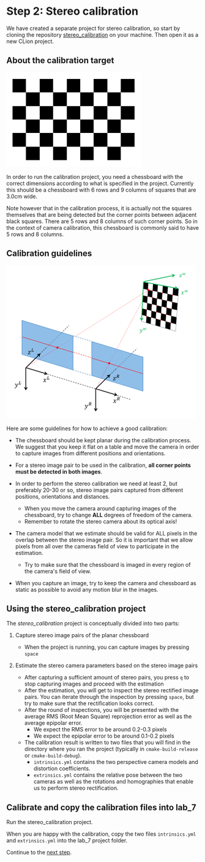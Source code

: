 # Step 2: Stereo calibration
We have created a separate project for stereo calibration, so start by cloning the repository [stereo_calibration](https://github.com/tek5030/stereo_calibration) on your machine.
Then open it as a new CLion project.

## About the calibration target
![Chessboard](img/chessboard_w8_h5.png)

In order to run the calibration project, you need a chessboard with the correct dimensions according to what is specified in the project.
Currently this should be a chessboard with 6 rows and 9 columns of squares that are 3.0cm wide.

Note however that in the calibration process, it is actually not the squares themselves that are being detected but the corner points between adjacent black squares.
There are 5 rows and 8 columns of such corner points.
So in the context of camera calibration, this chessboard is commonly said to have 5 rows and 8 columns.

## Calibration guidelines
![Ideal stereo geometry](img/ideal_stereo_chessboard_geometry.png)

Here are some guidelines for how to achieve a good calibration:

- The chessboard should be kept planar during the calibration process.
  We suggest that you keep it flat on a table and move the camera in order to capture images from different positions 
  and orientations.

- For a stereo image pair to be used in the calibration, **all corner points must be detected in both images**.

- In order to perform the stereo calibration we need at least 2, but preferably 20-30 or so, stereo image pairs captured from different positions, orientations and distances.
  - When you move the camera around capturing images of the chessboard, 
    try to change **ALL** degrees of freedom of the camera.
  - Remember to rotate the stereo camera about its optical axis!

- The camera model that we estimate should be valid for ALL pixels in the overlap between the stereo image pair.
  So it is important that we allow pixels from all over the cameras field of view to participate in the estimation.
  - Try to make sure that the chessboard is imaged in every region of the camera's field of view.

- When you capture an image, try to keep the camera and chessboard as static as possible to avoid any motion
  blur in the images.

## Using the stereo_calibration project
The *stereo_calibration* project is conceptually divided into two parts:
1. Capture stereo image pairs of the planar chessboard
   - When the project is running, you can capture images by pressing ```space```
   
2. Estimate the stereo camera parameters based on the stereo image pairs
   - After capturing a sufficient amount of stereo pairs, you press ```q``` to stop capturing images and proceed with the estimation
   - After the estimation, you will get to inspect the stereo rectified image pairs. 
     You can iterate through the inspection by pressing ```space```, but try to make sure that the rectification looks correct.
   - After the round of inspections, you will be presented with the average RMS (Root Mean Square) reprojection error as well as the average epipolar error.
     - We expect the RMS error to be around 0.2-0.3 pixels
     - We expect the epipolar error to be around 0.1-0.2 pixels
   - The calibration result is written to two files that you will find in the directory where you ran the project (typically in ```cmake-build-release``` or ```cmake-build-debug```).
        - ```intrinsics.yml``` contains the two perspective camera models and distortion coefficients.
        - ```extrinsics.yml``` contains the relative pose between the two cameras as well as the rotations and homographies that enable us to perform stereo rectification.

## Calibrate and copy the calibration files into lab_7
Run the stereo_calibration project.

When you are happy with the calibration, copy the two files ```intrinsics.yml``` and ```extrinsics.yml``` 
into the lab_7 project folder.


Continue to the [next step](3-sparse-stereo.md).

